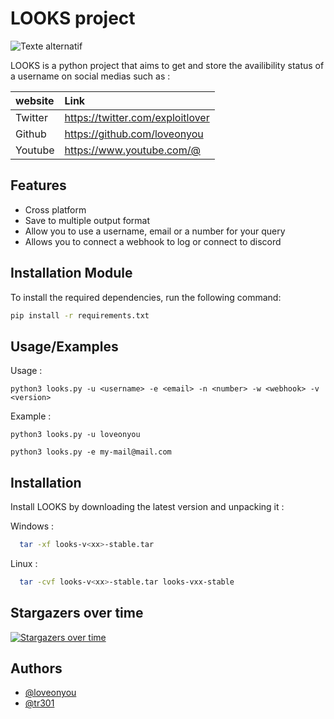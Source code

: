 
# LOOKS project
![Texte alternatif](https://media.discordapp.net/attachments/1142932589330583632/1174092161327824997/banner-2.gif?ex=65665588&is=6553e088&hm=77d90dee4b13d73df2d669c32fa8c9a45d718c411c757bf544c26b14deea0cda&=)

LOOKS is a python project that aims to get and store the availibility status of a username on social medias such as :

| website | Link                              |
| :------ | :---------------------------------|
| Twitter |https://twitter.com/exploitlover   |
|Github   |https://github.com/loveonyou       |
|Youtube  |https://www.youtube.com/@          |


## Features

- Cross platform
- Save to multiple output format
- Allow you to use a username, email or a number for your query
- Allows you to connect a webhook to log or connect to discord 

## Installation Module

To install the required dependencies, run the following command:

```bash
pip install -r requirements.txt
```

## Usage/Examples

Usage :
```shell
python3 looks.py -u <username> -e <email> -n <number> -w <webhook> -v <version>
```
Example :
```shell
python3 looks.py -u loveonyou
```

```shell
python3 looks.py -e my-mail@mail.com
```




## Installation

Install LOOKS by downloading the latest version and unpacking it :

Windows : 
```bash
  tar -xf looks-v<xx>-stable.tar
```
Linux :
```bash
  tar -cvf looks-v<xx>-stable.tar looks-vxx-stable
```

## Stargazers over time

[![Stargazers over time](https://starchart.cc/loveonyou/Looks.svg)](https://starchart.cc/loveonyou/Looks)


    
## Authors

- [@loveonyou](https://github.com/loveonyou)
- [@tr301](https://github.com/tr301) 
